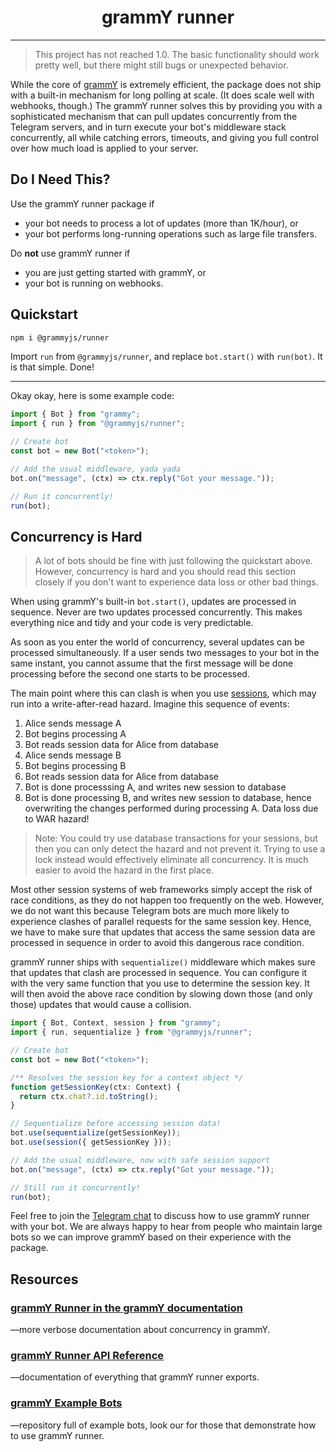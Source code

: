 # <h1 align="center">grammY runner</h1>

---

> This project has not reached 1.0. The basic functionality should work pretty well, but there might still bugs or unexpected behavior.

While the core of [grammY](https://github.com/grammyjs/grammY) is extremely efficient, the package does not ship with a built-in mechanism for long polling at scale.
(It does scale well with webhooks, though.)
The grammY runner solves this by providing you with a sophisticated mechanism that can pull updates concurrently from the Telegram servers, and in turn execute your bot's middleware stack concurrently, all while catching errors, timeouts, and giving you full control over how much load is applied to your server.

## Do I Need This?

Use the grammY runner package if

- your bot needs to process a lot of updates (more than 1K/hour), or
- your bot performs long-running operations such as large file transfers.

Do **not** use grammY runner if

- you are just getting started with grammY, or
- your bot is running on webhooks.

## Quickstart

```bash
npm i @grammyjs/runner
```

Import `run` from `@grammyjs/runner`, and replace `bot.start()` with `run(bot)`. It is that simple. Done!

---

Okay okay, here is some example code:

```ts
import { Bot } from "grammy";
import { run } from "@grammyjs/runner";

// Create bot
const bot = new Bot("<token>");

// Add the usual middleware, yada yada
bot.on("message", (ctx) => ctx.reply("Got your message."));

// Run it concurrently!
run(bot);
```

## Concurrency is Hard

> A lot of bots should be fine with just following the quickstart above.
> However, concurrency is hard and you should read this section closely if you don't want to experience data loss or other bad things.

When using grammY's built-in `bot.start()`, updates are processed in sequence.
Never are two updates processed concurrently.
This makes everything nice and tidy and your code is very predictable.

As soon as you enter the world of concurrency, several updates can be processed simultaneously.
If a user sends two messages to your bot in the same instant, you cannot assume that the first message will be done processing before the second one starts to be processed.

The main point where this can clash is when you use [sessions](/plugins/session.html), which may run into a write-after-read hazard.
Imagine this sequence of events:

1. Alice sends message A
2. Bot begins processing A
3. Bot reads session data for Alice from database
4. Alice sends message B
5. Bot begins processing B
6. Bot reads session data for Alice from database
7. Bot is done processsing A, and writes new session to database
8. Bot is done processing B, and writes new session to database, hence overwriting the changes performed during processing A.
   Data loss due to WAR hazard!

> Note: You could try use database transactions for your sessions, but then you can only detect the hazard and not prevent it.
> Trying to use a lock instead would effectively eliminate all concurrency.
> It is much easier to avoid the hazard in the first place.

Most other session systems of web frameworks simply accept the risk of race conditions, as they do not happen too frequently on the web.
However, we do not want this because Telegram bots are much more likely to experience clashes of parallel requests for the same session key.
Hence, we have to make sure that updates that access the same session data are processed in sequence in order to avoid this dangerous race condition.

grammY runner ships with `sequentialize()` middleware which makes sure that updates that clash are processed in sequence.
You can configure it with the very same function that you use to determine the session key.
It will then avoid the above race condition by slowing down those (and only those) updates that would cause a collision.

```ts
import { Bot, Context, session } from "grammy";
import { run, sequentialize } from "@grammyjs/runner";

// Create bot
const bot = new Bot("<token>");

/** Resolves the session key for a context object */
function getSessionKey(ctx: Context) {
  return ctx.chat?.id.toString();
}

// Sequentialize before accessing session data!
bot.use(sequentialize(getSessionKey));
bot.use(session({ getSessionKey }));

// Add the usual middleware, now with safe session support
bot.on("message", (ctx) => ctx.reply("Got your message."));

// Still run it concurrently!
run(bot);
```

Feel free to join the [Telegram chat](https://t.me/grammjs) to discuss how to use grammY runner with your bot.
We are always happy to hear from people who maintain large bots so we can improve grammY based on their experience with the package.

## Resources

### [grammY Runner in the grammY documentation](https://grammy.dev/plugins/runner.html)

—more verbose documentation about concurrency in grammY.

### [grammY Runner API Reference](https://doc.deno.land/https/deno.land/x/grammy_runner/mod.ts)

—documentation of everything that grammY runner exports.

### [grammY Example Bots](https://github.com/grammyjs/examples)

—repository full of example bots, look our for those that demonstrate how to use grammY runner.

